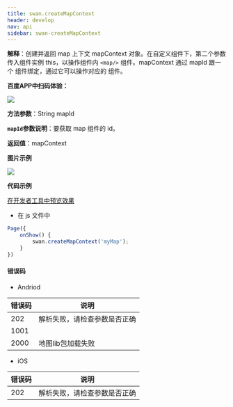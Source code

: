```yaml
---
title: swan.createMapContext
header: develop
nav: api
sidebar: swan-createMapContext
---
```


**解释**：创建并返回 map 上下文 mapContext 对象。在自定义组件下，第二个参数传入组件实例 this，以操作组件内 `<map/>` 组件。mapContext 通过 mapId 跟一个 <map/> 组件绑定，通过它可以操作对应的 <map/> 组件。

**百度APP中扫码体验：**

<img src="https://b.bdstatic.com/miniapp/assets/images/doc_demo/fragment_createMapContext.png"  class="demo-qrcode-image" />

**方法参数**：String mapId

**`mapId`参数说明**：要获取 map 组件的 id。

**返回值**：mapContext


**图片示例**

<div class="m-doc-custom-examples">
    <div class="m-doc-custom-examples-correct">
        <img src="https://b.bdstatic.com/miniapp/images/createMapContext.gif">
    </div>
    <div class="m-doc-custom-examples-correct">
        <img src=" ">
    </div>
    <div class="m-doc-custom-examples-correct">
        <img src=" ">
    </div>     
</div>

**代码示例**

<a href="swanide://fragment/f65cf95759e65c9d01bcf3ce0d70f7981573558407387" title="在开发者工具中预览效果" target="_self">在开发者工具中预览效果</a>

* 在 js 文件中

```js
Page({
    onShow() {
        swan.createMapContext('myMap');
    }
})

```

#### 错误码
* Andriod

|错误码|说明|
|--|--|
|202|解析失败，请检查参数是否正确      |
|1001||
|2000|地图lib包加载失败|

* iOS

|错误码|说明|
|--|--|
|202|解析失败，请检查参数是否正确      |
